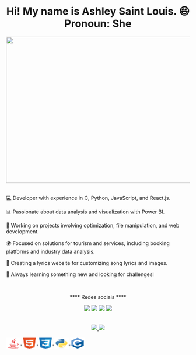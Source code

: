 <body color="#010203">
<h1 align="center">Hi! My name is <span color="FE676E">Ashley</span> Saint Louis. <span>😄 Pronoun: She</span></h1>
<!---->
<div align="center"> 
 <img align="center" src="https://img.freepik.com/vetores-gratis/ilustracao-do-conceito-de-trabalho-em-andamento_114360-7183.jpg?t=st=1742483876~exp=1742487476~hmac=ea4db08c020852ec8a4de470c5d6c36697b16c452216a7477e1a2c7a8ee95341&w=740"
  height="400" width="600">
</div>
<br/>

<div width="600">
 <p>💻 Developer with experience in C, Python, JavaScript, and React.js.  </p>
 <p>📊 Passionate about data analysis and visualization with Power BI.</p>
 <p>🚀 Working on projects involving optimization, file manipulation, and web development. </p>
 <p>🌍 Focused on solutions for tourism and services, including booking platforms and industry data analysis.</p>  
 <p>🎵 Creating a lyrics website for customizing song lyrics and images.</p>  
 <p>📖 Always learning something new and looking for challenges!</p>  
</div>
<br/>
<!---->
 <div align="center">
  <p>**** Redes sociais ****</p>
   <a href="https://youtu.be/SyansEnfomatik" target="_blank"><img src="https://img.shields.io/badge/YouTube-FF0000?style=for-the-badge&logo=youtube&logoColor=white" target="_blank"></a>
  <a href="https://www.instagram.com/ashleysaintloui/" target="_blank"><img src="https://img.shields.io/badge/-Instagram-%23E4405F?style=for-the-badge&logo=instagram&logoColor=white" target="_blank"></a>
  <a href = "mailto:contatosyansenfomatik23@gmail.com"><img src="https://img.shields.io/badge/-Gmail-%23333?style=for-the-badge&logo=gmail&logoColor=white" target="_blank"></a>
  <a href="https://www.linkedin.com/in/ashley-saint-louis-5a8001264" target="_blank"><img src="https://img.shields.io/badge/-LinkedIn-%230077B5?style=for-the-badge&logo=linkedin&logoColor=white" target="_blank"></a> 
  </div>
<br/><br/>

<div align="center">
  <a href="https://github.com/ashleysaintlouis">
  <img height="160em" src="https://github-readme-stats-git-masterrstaa-rickstaa.vercel.app/api?username=ashleysaintlouis&show_icons=true&theme=dracula&include_all_commits=true&count_private=True"/>
  <img height="160em" src="https://github-readme-stats-git-masterrstaa-rickstaa.vercel.app/api/top-langs/?username=ashleysaintlouis&layout=compact&langs_count=7&theme=dracula"/>
  </div>
<div style="display: inline_block"><br>
  <img align="center" alt="Rafa-Js" height="30" width="40" src="https://raw.githubusercontent.com/devicons/devicon/master/icons/java/java-plain.svg">
  <img align="center" alt="Rafa-HTML" height="30" width="40" src="https://raw.githubusercontent.com/devicons/devicon/master/icons/html5/html5-original.svg">
  <img align="center" alt="Rafa-CSS" height="30" width="40" src="https://raw.githubusercontent.com/devicons/devicon/master/icons/css3/css3-original.svg">
  <img align="center" alt="Rafa-Python" height="30" width="40" src="https://raw.githubusercontent.com/devicons/devicon/master/icons/python/python-original.svg">
  <img align="center" alt="Rafa-C" height="30" width="40" src="https://raw.githubusercontent.com/devicons/devicon/master/icons/c/c-original.svg"> 
</div>

</body>

